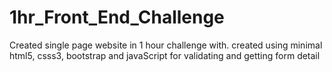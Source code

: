 # 1hr_Front_End_Challenge
Created single page website in 1 hour challenge with.
created using minimal html5, csss3, bootstrap and javaScript for validating and getting form detail
